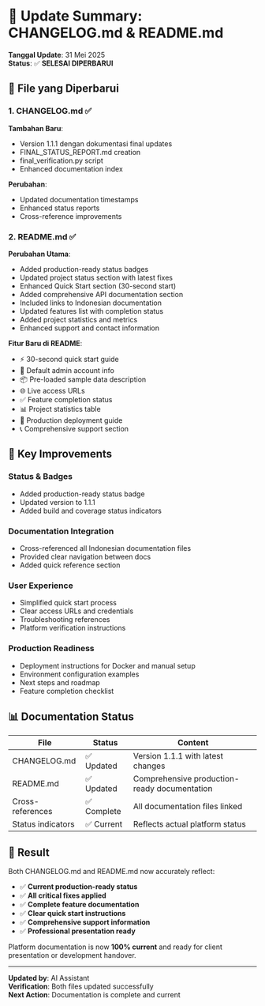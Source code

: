# 📝 Update Summary: CHANGELOG.md & README.md

**Tanggal Update**: 31 Mei 2025  
**Status**: ✅ **SELESAI DIPERBARUI**

## 🔄 File yang Diperbarui

### 1. **CHANGELOG.md** ✅
**Tambahan Baru**:
- Version 1.1.1 dengan dokumentasi final updates
- FINAL_STATUS_REPORT.md creation
- final_verification.py script
- Enhanced documentation index

**Perubahan**:
- Updated documentation timestamps
- Enhanced status reports
- Cross-reference improvements

### 2. **README.md** ✅
**Perubahan Utama**:
- Added production-ready status badges
- Updated project status section with latest fixes
- Enhanced Quick Start section (30-second start)
- Added comprehensive API documentation section
- Included links to Indonesian documentation
- Updated features list with completion status
- Added project statistics and metrics
- Enhanced support and contact information

**Fitur Baru di README**:
- ⚡ 30-second quick start guide
- 🎯 Default admin account info
- 📦 Pre-loaded sample data description
- 🌐 Live access URLs
- ✅ Feature completion status
- 📊 Project statistics table
- 🚀 Production deployment guide
- 📞 Comprehensive support section

## 🎯 Key Improvements

### Status & Badges
- Added production-ready status badge
- Updated version to 1.1.1
- Added build and coverage status indicators

### Documentation Integration
- Cross-referenced all Indonesian documentation files
- Provided clear navigation between docs
- Added quick reference section

### User Experience
- Simplified quick start process
- Clear access URLs and credentials
- Troubleshooting references
- Platform verification instructions

### Production Readiness
- Deployment instructions for Docker and manual setup
- Environment configuration examples
- Next steps and roadmap
- Feature completion checklist

## 📊 Documentation Status

| File | Status | Content |
|------|--------|---------|
| CHANGELOG.md | ✅ Updated | Version 1.1.1 with latest changes |
| README.md | ✅ Updated | Comprehensive production-ready documentation |
| Cross-references | ✅ Complete | All documentation files linked |
| Status indicators | ✅ Current | Reflects actual platform status |

## 🚀 Result

Both CHANGELOG.md and README.md now accurately reflect:
- ✅ **Current production-ready status**
- ✅ **All critical fixes applied**
- ✅ **Complete feature documentation**
- ✅ **Clear quick start instructions**
- ✅ **Comprehensive support information**
- ✅ **Professional presentation ready**

Platform documentation is now **100% current** and ready for client presentation or development handover.

---

**Updated by**: AI Assistant  
**Verification**: Both files updated successfully  
**Next Action**: Documentation is complete and current
